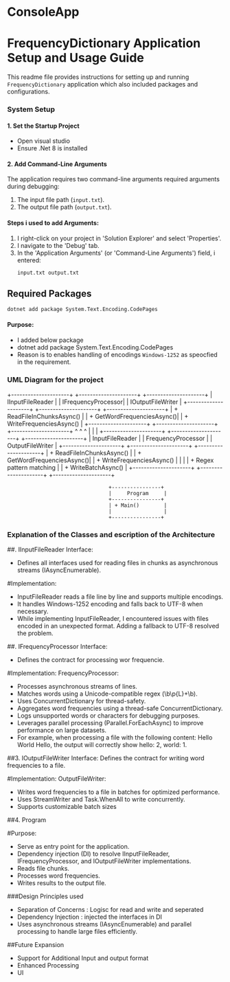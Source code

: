 # ConsoleApp

# FrequencyDictionary Application Setup and Usage Guide
This readme file provides instructions for setting up and running `FrequencyDictionary` application which also included packages and configurations.

### System Setup

#### 1. Set the Startup Project
- Open visual studio
- Ensure .Net 8 is installed

#### 2. Add Command-Line Arguments
The application requires two command-line arguments required arguments during debugging:
1. The input file path (`input.txt`).
2. The output file path (`output.txt`).

#### Steps i used to add Arguments:
1. I right-click on your project in 'Solution Explorer' and select 'Properties'.
2. I navigate to the 'Debug' tab.
3. In the 'Application Arguments' (or 'Command-Line Arguments') field, i entered:
   ```
   input.txt output.txt
   ```
## Required Packages
```
dotnet add package System.Text.Encoding.CodePages
```
#### Purpose:
- I added below package
- dotnet add package System.Text.Encoding.CodePages
- Reason is to enables handling of encodings `Windows-1252` as speocfied in the requirement.


### UML Diagram for the project
+---------------------+          +---------------------+          +---------------------+
|    IInputFileReader |          | IFrequencyProcessor|          |   IOutputFileWriter |
+---------------------+          +---------------------+          +---------------------+
| + ReadFileInChunksAsync() |    | + GetWordFrequenciesAsync()|   | + WriteFrequenciesAsync() |
+---------------------+          +---------------------+          +---------------------+
         ^                               ^                                ^
         |                               |                                |
+---------------------+          +---------------------+          +---------------------+
|   InputFileReader   |          |  FrequencyProcessor |          |   OutputFileWriter  |
+---------------------+          +---------------------+          +---------------------+
| + ReadFileInChunksAsync() |    | + GetWordFrequenciesAsync()|   | + WriteFrequenciesAsync() |
|                          |     | + Regex pattern matching   |   | + WriteBatchAsync() |
+---------------------+          +---------------------+          +---------------------+

                                     +----------------+
                                     |     Program     |
                                     +----------------+
                                     | + Main()        |
                                     |                 |
                                     +----------------+


### Explanation of the Classes and escription of the Architecture
##. IInputFileReader Interface:
- Defines all interfaces used for reading files in chunks as asynchronous streams (IAsyncEnumerable<string>).

#Implementation:
- InputFileReader reads a file line by line and supports multiple encodings.
- It handles Windows-1252 encoding and falls back to UTF-8 when necessary.
- While implementing InputFileReader, I encountered issues with files encoded in an unexpected format. 
Adding a fallback to UTF-8 resolved the problem.

##. IFrequencyProcessor Interface:
- Defines the contract for processing wor frequencie.

#Implementation:
FrequencyProcessor:
- Processes asynchronous streams of lines.
- Matches words using a Unicode-compatible regex (\b\p{L}+\b).
- Uses ConcurrentDictionary for thread-safety.
- Aggregates word frequencies using a thread-safe ConcurrentDictionary.
- Logs unsupported words or characters for debugging purposes.
- Leverages parallel processing (Parallel.ForEachAsync) to improve performance on large datasets.
- For example, when processing a file with the following content: Hello World Hello, the output will correctly show hello: 2, world: 1.

##3. IOutputFileWriter Interface:
Defines the contract for writing word frequencies to a file.

#Implementation:
OutputFileWriter:
- Writes word frequencies to a file in batches for optimized performance.
- Uses StreamWriter and Task.WhenAll to write concurrently.
- Supports customizable batch sizes

##4. Program

#Purpose:
- Serve as entry point for the application.
- Dependency injection (DI) to resolve IInputFileReader, IFrequencyProcessor, and IOutputFileWriter implementations.
- Reads file chunks.
- Processes word frequencies.
- Writes results to the output file.


###Design Principles used
- Separation of Concerns : Logisc for read and write and seperated
- Dependency Injection : injected the interfaces in DI
- Uses asynchronous streams (IAsyncEnumerable) and parallel processing to handle large files efficiently.

##Future Expansion
- Support for Additional Input and output format
- Enhanced Processing
- UI